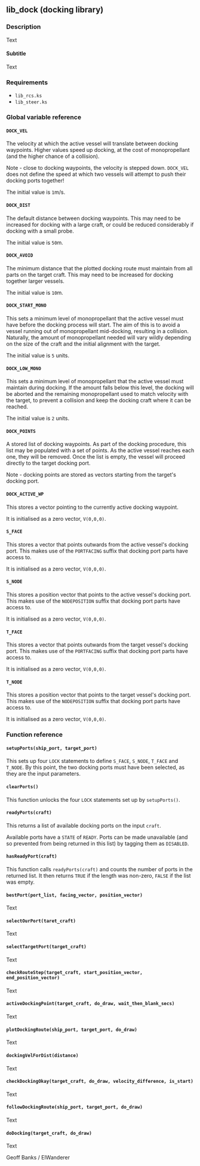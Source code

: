 ## lib\_dock (docking library)

### Description

Text

#### Subtitle

Text

### Requirements

 * `lib_rcs.ks`
 * `lib_steer.ks`

### Global variable reference

#### `DOCK_VEL`

The velocity at which the active vessel will translate between docking waypoints. Higher values speed up docking, at the cost of monopropellant (and the higher chance of a collision).

Note - close to docking waypoints, the velocity is stepped down. `DOCK_VEL` does not define the speed at which two vessels will attempt to push their docking ports together!

The initial value is `1`m/s.

#### `DOCK_DIST`

The default distance between docking waypoints. This may need to be increased for docking with a large craft, or could be reduced considerably if docking with a small probe.

The initial value is `50`m.

#### `DOCK_AVOID`

The minimum distance that the plotted docking route must maintain from all parts on the target craft. This may need to be increased for docking together larger vessels.

The initial value is `10`m.

#### `DOCK_START_MONO`

This sets a minimum level of monopropellant that the active vessel must have before the docking process will start. The aim of this is to avoid a vessel running out of monopropellant mid-docking, resulting in a collision. Naturally, the amount of monopropellant needed will vary wildly depending on the size of the craft and the initial alignment with the target.

The initial value is `5` units.

#### `DOCK_LOW_MONO`

This sets a minimum level of monopropellant that the active vessel must maintain during docking. If the amount falls below this level, the docking will be aborted and the remaining monopropellant used to match velocity with the target, to prevent a collision and keep the docking craft where it can be reached.

The initial value is `2` units.

#### `DOCK_POINTS`

A stored list of docking waypoints. As part of the docking procedure, this list may be populated with a set of points. As the active vessel reaches each one, they will be removed. Once the list is empty, the vessel will proceed directly to the target docking port.

Note - docking points are stored as vectors starting from the target's docking port.

#### `DOCK_ACTIVE_WP`

This stores a vector pointing to the currently active docking waypoint.

It is initialised as a zero vector, `V(0,0,0)`.

#### `S_FACE`

This stores a vector that points outwards from the active vessel's docking port. This makes use of the `PORTFACING` suffix that docking port parts have access to.

It is initialised as a zero vector, `V(0,0,0)`.

#### `S_NODE`

This stores a position vector that points to the active vessel's docking port. This makes use of the `NODEPOSITION` suffix that docking port parts have access to.

It is initialised as a zero vector, `V(0,0,0)`.

#### `T_FACE`

This stores a vector that points outwards from the target vessel's docking port. This makes use of the `PORTFACING` suffix that docking port parts have access to.

It is initialised as a zero vector, `V(0,0,0)`.

#### `T_NODE`

This stores a position vector that points to the target vessel's docking port. This makes use of the `NODEPOSITION` suffix that docking port parts have access to.

It is initialised as a zero vector, `V(0,0,0)`.

### Function reference

#### `setupPorts(ship_port, target_port)`

This sets up four `LOCK` statements to define `S_FACE`, `S_NODE`, `T_FACE` and `T_NODE`. By this point, the two docking ports must have been selected, as they are the input parameters.

#### `clearPorts()`

This function unlocks the four `LOCK` statements set up by `setupPorts()`.

#### `readyPorts(craft)`

This returns a list of available docking ports on the input `craft`.

Available ports have a `STATE` of `READY`. Ports can be made unavailable (and so prevented from being returned in this list) by tagging them as `DISABLED`.

#### `hasReadyPort(craft)`

This function calls `readyPorts(craft)` and counts the number of ports in the returned list. It then returns `TRUE` if the length was non-zero, `FALSE` if the list was empty.

#### `bestPort(port_list, facing_vector, position_vector)`

Text

#### `selectOurPort(taret_craft)`

Text

#### `selectTargetPort(target_craft)`

Text

#### `checkRouteStep(target_craft, start_position_vector, end_position_vector)`

Text

#### `activeDockingPoint(target_craft, do_draw, wait_then_blank_secs)`

Text

#### `plotDockingRoute(ship_port, target_port, do_draw)`

Text

#### `dockingVelForDist(distance)`

Text

#### `checkDockingOkay(target_craft, do_draw, velocity_difference, is_start)`

Text

#### `followDockingRoute(ship_port, target_port, do_draw)`

Text

#### `doDocking(target_craft, do_draw)`

Text

Geoff Banks / ElWanderer
